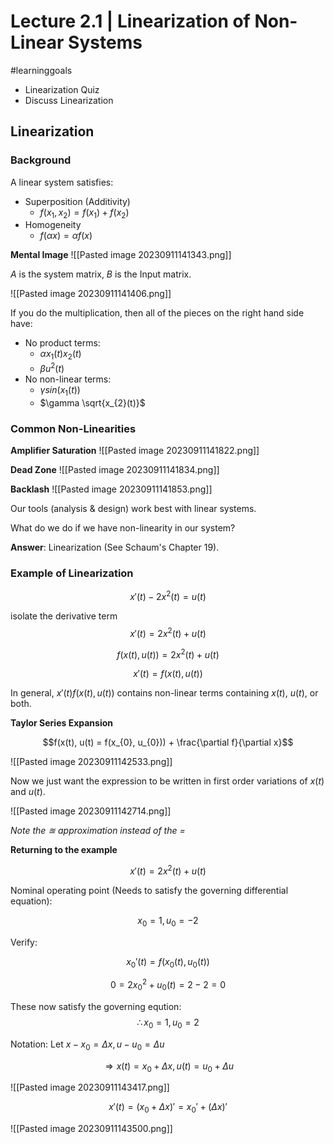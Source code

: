# Lecture 2.1 | Linearization of Non-Linear Systems
#learninggoals 
- Linearization Quiz
- Discuss Linearization


## Linearization

### Background

A linear system satisfies:
- Superposition (Additivity)
	- $f(x_{1}, x_{2}) = f(x_{1}) +f(x_{2})$
- Homogeneity
	- $f(\alpha x) = \alpha f(x)$

**Mental Image**
![[Pasted image 20230911141343.png]]

$A$ is the system matrix, $B$ is the Input matrix.

![[Pasted image 20230911141406.png]]


If you do the multiplication, then all of the pieces on the right hand side have:
- No product terms:
	- $\alpha x_{1}(t)x_{2}(t)$
	- $\beta u^{2}(t)$ 
- No non-linear terms:
	- $\gamma sin(x_{1}(t))$
	- $\gamma \sqrt{x_{2}(t)}$


### Common Non-Linearities

**Amplifier Saturation**
![[Pasted image 20230911141822.png]]


**Dead Zone**
![[Pasted image 20230911141834.png]]

**Backlash**
![[Pasted image 20230911141853.png]]

Our tools (analysis & design) work best with linear systems.

What do we do if we have non-linearity in our system?

__Answer__: Linearization (See Schaum's Chapter 19).

### Example of Linearization

$$x'(t) - 2x^{2}(t) = u(t)$$

isolate the derivative term
$$x'(t) = 2x^{2}(t) + u(t)$$

$$f(x(t), u(t)) = 2x^{2}(t) + u(t)$$

$$x'(t) = f(x(t), u(t))$$


In general, $x'(t) f(x(t), u(t))$ contains non-linear terms containing $x(t)$, $u(t)$, or both.







**Taylor Series Expansion**

$$f(x(t), u(t) = f(x_{0}, u_{0})) + \frac{\partial f}{\partial x}$$


![[Pasted image 20230911142533.png]]



Now we just want the expression to be written in first order variations of $x(t)$ and $u(t)$.

![[Pasted image 20230911142714.png]]

*Note the $\approxeq$ approximation instead of the $=$*

**Returning to the example**

$$x'(t) = 2x^{2}(t) + u(t)$$

Nominal operating point (Needs to satisfy the governing differential equation):

$$x_{0}= 1, u_{0} = -2$$

Verify:

$$x_{0}'(t) = f(x_{0}(t), u_{0}(t))$$


$$0 = 2x_{0}^{2}+u_{0}(t) = 2 - 2 = 0$$

These now satisfy the governing eqution:
$$\therefore x_{0}=1, u_{0}=2$$ 


Notation: Let $x-x_{0}= \Delta x, u-u_{0}= \Delta u$

$$\Rightarrow x(t) = x_{0}+ \Delta x, u(t) = u_{0}+ \Delta u$$

![[Pasted image 20230911143417.png]]

$$x'(t) = (x_{0}+\Delta x)' = x_{0}' + (\Delta x)'$$

![[Pasted image 20230911143500.png]]